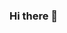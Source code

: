 ### Hi there 👋

<!--
**avilaqba/avilaqba** is a ✨ _special_ ✨ repository because its `README.md` (this file) appears on your GitHub profile.
<iframe id="frame" src="https://web.itu.edu.tr/avilaq16/" scrolling="yes"></iframe>

Here are some ideas to get you started:

- 🔭 I’m currently working on ...
- 🌱 I’m currently learning ...
- 👯 I’m looking to collaborate on ...
- 🤔 I’m looking for help with ...
- 💬 Ask me about ...
- 📫 How to reach me: ...
- 😄 Pronouns: ...
- ⚡ Fun fact: ...
-->
